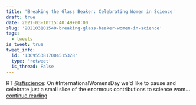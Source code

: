 ```yaml
---
title: 'Breaking the Glass Beaker: Celebrating Women in Science'
draft: true
date: 2021-03-10T15:40:49+00:00
slug: '202103101540-breaking-glass-beaker-women-in-science'
tags:
  - tweets
is_tweet: true
tweet_info:
  id: '1369553817004515328'
  type: 'retweet'
  is_thread: False
---
```




RT [@sfiscience](https://x.com/sfiscience): On #InternationalWomensDay we'd like to pause and celebrate just a small slice of the enormous contributions to science wom… [continue reading](https://x.com/sytelus/status/1369553817004515328)
